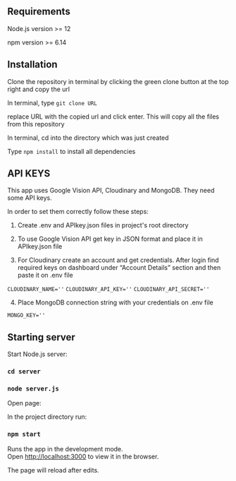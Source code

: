 ## Requirements

Node.js version >= 12

npm version >= 6.14

## Installation

Clone the repository in terminal by clicking the green clone button at the top right and copy the url

In terminal, type `git clone URL`

replace URL with the copied url and click enter. This will copy all the files from this repository

In terminal, cd into the directory which was just created

Type `npm install` to install all dependencies

## API KEYS

This app uses Google Vision API, Cloudinary and MongoDB. They need some API keys.

In order to set them correctly follow these steps:

1. Create .env and APIkey.json files in project's root directory 

2. To use Google Vision API get key in JSON format and place it in APIkey.json file

3. For Cloudinary create an account and get credentials. After login find required keys on dashboard under “Account Details” section and then paste it on .env file

`CLOUDINARY_NAME=''`
`CLOUDINARY_API_KEY=''`
`CLOUDINARY_API_SECRET=''`

4. Place MongoDB connection string with your credentials on .env file

`MONGO_KEY=''`

## Starting server

Start Node.js server:

### `cd server`

### `node server.js`

Open page:

In the project directory run:

### `npm start`

Runs the app in the development mode.\
Open [http://localhost:3000](http://localhost:3000) to view it in the browser.

The page will reload after edits.

